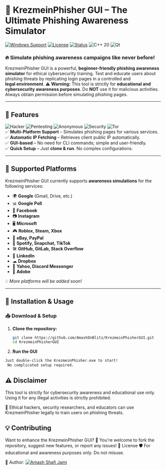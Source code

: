# 🎣 KrezmeinPhisher GUI – The Ultimate Phishing Awareness Simulator

[![Windows Support](https://img.shields.io/badge/Platform-Windows-blue)](https://github.com/AmashOnBlitz/KrezmeinPhisher-GUI)
[![License](https://img.shields.io/badge/License-Educational-green)](#)
[![Status](https://img.shields.io/badge/Status-Active-brightgreen)](#)
![C++ 20](https://img.shields.io/badge/C%2B%2B-20-orange?style=for-the-badge&logo=c%2B%2B)
![Qt](https://img.shields.io/badge/Qt-6-green?style=for-the-badge&logo=qt)

### 🔥 **Simulate phishing awareness campaigns like never before!**
KrezmeinPhisher GUI is a powerful, **beginner-friendly phishing awareness simulator** for ethical cybersecurity training. Test and educate users about phishing threats by replicating login pages in a controlled and **legal environment**.
⚠ **Warning:** This tool is strictly for **educational and cybersecurity awareness purposes**. Do **NOT** use it for malicious activities. Always obtain permission before simulating phishing pages.

---

## 🚀 **Features**
![Hacker](https://img.shields.io/badge/Hacker-Ethical_Hacking-green?style=for-the-badge&logo=hackthebox)
![Pentesting](https://img.shields.io/badge/Penetration_Testing-Kali_Linux-blue?style=for-the-badge&logo=kalilinux)
![Anonymous](https://img.shields.io/badge/Anonymous-We_Anonymous-red?style=for-the-badge&logo=anon)
![Security](https://img.shields.io/badge/Security-Network-orange?style=for-the-badge&logo=wireshark)
![Tor](https://img.shields.io/badge/Tor-Dark_Web-purple?style=for-the-badge&logo=torproject)
<br>
✅ **Multi-Platform Support** – Simulates phishing pages for various services.  
✅ **Automatic IP Fetching** – Retrieves client public IP automatically.  
✅ **GUI-based** – No need for CLI commands; simple and user-friendly.  
✅ **Quick Setup** – Just **clone & run**. No complex configurations.  

---

## 📌 **Supported Platforms**
KrezmeinPhisher GUI currently supports **awareness simulations** for the following services:

- 🌍 **Google** (Gmail, Drive, etc.)
- 📊 **Google Poll**
- 📘 **Facebook**
- 📷 **Instagram**
- 🖥 **Microsoft**
- 🎮 **Roblox, Steam, Xbox**
- 🛒 **eBay, PayPal**
- 🎵 **Spotify, Snapchat, TikTok**
- 🛠 **GitHub, GitLab, Stack Overflow**
- 💼 **LinkedIn**
- ☁ **Dropbox**
- 📧 **Yahoo, Discord Messenger**
- 📄 **Adobe**

💡 *More platforms will be added soon!*

---

## 🔧 **Installation & Usage**
### 📥 **Download & Setup**
1. **Clone the repository:**
   ```bash
   git clone https://github.com/AmashOnBlitz/KrezmeinPhisherGUI.git
   cd KrezmeinPhisherGUI
2. **Run the GUI**
  ```bash
  Just double-click the KrezmeinPhisher.exe to start!
   No complicated setup required.
```
## **⚠ Disclaimer**
This tool is strictly for cybersecurity awareness and educational use only.
Using it for any illegal activities is strictly prohibited.

🚀 Ethical hackers, security researchers, and educators can use KrezmeinPhisher legally to train users on phishing threats.

## **💡 Contributing**
Want to enhance the KrezmeinPhisher GUI?
📌 You're welcome to fork the repository, suggest new features, or report any issues! 
📜 License
🛡 For educational and awareness purposes only. Do not misuse.

📌 Author: [![Amash Shafi Jami](https://img.shields.io/badge/GitHub-Profile-blue?style=for-the-badge&logo=github)](https://github.com/AmashOnBlitz)
